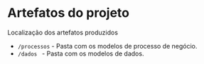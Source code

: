 # Artefatos do projeto

Localização dos artefatos produzidos

* `/processos` - Pasta com os modelos de processo de negócio.
* `/dados ` - Pasta com os modelos de dados.

